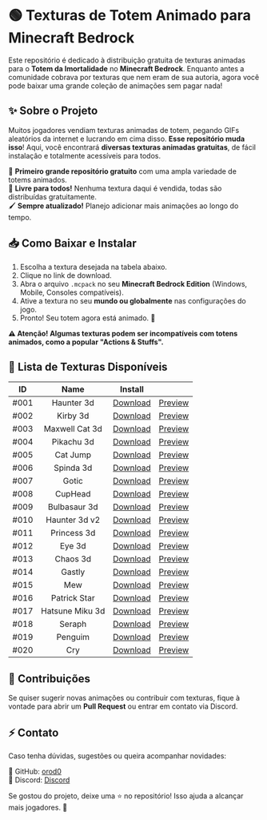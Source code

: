# 🟢 Texturas de Totem Animado para Minecraft Bedrock

Este repositório é dedicado à distribuição gratuita de texturas animadas para o **Totem da Imortalidade** no **Minecraft Bedrock**. Enquanto antes a comunidade cobrava por texturas que nem eram de sua autoria, agora você pode baixar uma grande coleção de animações sem pagar nada!

## ✨ Sobre o Projeto

Muitos jogadores vendiam texturas animadas de totem, pegando GIFs aleatórios da internet e lucrando em cima disso. **Esse repositório muda isso**! Aqui, você encontrará **diversas texturas animadas gratuitas**, de fácil instalação e totalmente acessíveis para todos.

🚀 **Primeiro grande repositório gratuito** com uma ampla variedade de totems animados.  
📜 **Livre para todos!** Nenhuma textura daqui é vendida, todas são distribuídas gratuitamente.  
🖌 **Sempre atualizado!** Planejo adicionar mais animações ao longo do tempo.

## 📥 Como Baixar e Instalar

1. Escolha a textura desejada na tabela abaixo.
2. Clique no link de download.
3. Abra o arquivo `.mcpack` no seu **Minecraft Bedrock Edition** (Windows, Mobile, Consoles compatíveis).
4. Ative a textura no seu **mundo ou globalmente** nas configurações do jogo.
5. Pronto! Seu totem agora está animado. 🎉

**⚠️ Atenção! Algumas texturas podem ser incompatíveis com totens animados, como a popular "Actions & Stuffs".**

## 📝 Lista de Texturas Disponíveis

|     ID     |     Name     |     Install     |          |
|     :---:     |     :---:     |     :---:     |     :---:     |
|     #001     |     Haunter 3d     |     [Download](https://drive.google.com/file/d/1QLl1QwcieTcE8TK-TL9VuYVgoiuzphN4/view?usp=drive_link)     |     [Preview](https://drive.google.com/file/d/1bzfSGMDvbRXeOGQF8NrJdjY5qxCcQDnI/view?usp=sharing)     |
|     #002     |     Kirby 3d     |     [Download](https://drive.google.com/file/d/1--ISg_MYVqZMdCdWf_vAU4Z4vuUM3J7H/view?usp=sharing)     |     [Preview](https://drive.google.com/file/d/19Kd4b5ODAnniiTxRT7mTr2d2UHGRPZKg/view?usp=sharing)     |
|     #003     |    Maxwell Cat 3d    |    [Download](https://drive.google.com/file/d/17CLIE1DI-nCLRHHJ6c08lZCjG2wbBCnU/view?usp=sharing)    |    [Preview](https://drive.google.com/file/d/1OjRduuylH_D8sjw6HG58GV94V1GsAcPG/view?usp=drive_link)    |
|    #004    |    Pikachu 3d    |    [Download](https://drive.google.com/file/d/1KDfThqExg0YyZB9p18iVtsc6mGHWA5hW/view?usp=drive_link)    |    [Preview](https://drive.google.com/file/d/1SpWeDIZJMmv9X8LCxjqupCpQqHDLhZ6v/view?usp=drive_link)    |
|    #005    |   Cat Jump   |   [Download](https://drive.google.com/file/d/1HE-YVeipyCyrHAxqRdVxT_iHSQj8BgAx/view?usp=drive_link)   |   [Preview](https://drive.google.com/file/d/1kTtCRfugCDDScFl2iXhFMBiUSk6YAXIv/view?usp=drive_link)   |
|   #006   |   Spinda 3d   |   [Download](https://drive.google.com/file/d/1OTFyg67cysfcdTxjYWxooXxMPJMW_pum/view?usp=drive_link)   |   [Preview](https://drive.google.com/file/d/1g0GwjxljPcI5vrNDKqE1CNynNvIuxDI6/view?usp=drive_link)   |
|   #007   |   Gotic   |   [Download](https://drive.google.com/file/d/1ByFDYDkIZMZEdWmW7nfLqoXmwtfCOtK5/view?usp=sharing)   |   [Preview](https://drive.google.com/file/d/1NlW2FLG2FrAuoSE4y6a6aZ5LhFx8saUg/view?usp=drive_link)   |
|   #008   |   CupHead   |   [Download](https://drive.google.com/file/d/1kOngRgfFe_VzFHlBNtK_J0tcgmf2xg7s/view?usp=sharing)   |   [Preview](https://drive.google.com/file/d/1jO424sJxEQI-Jc-nE_WLr5PdusdkgrxU/view?usp=drive_link)   |
|   #009   |   Bulbasaur 3d   |   [Download](https://drive.google.com/file/d/1oYqaXWE1aoCMV73y-DDKbxLJcC5-3KLb/view?usp=sharing)   |   [Preview](https://drive.google.com/file/d/13y8ZOI8hUtS90mGtbcltlOvEIYdz5-Co/view?usp=drive_link)   |
|   #010   |   Haunter 3d v2   |   [Download](https://drive.google.com/file/d/1xRI7EIzbvEjJh2-k6JJ8CXxpLAwteFk1/view?usp=sharing)   |   [Preview](https://drive.google.com/file/d/1E5oIjsXid6oK6mXn05Fm2Whkz5MpqzJP/view?usp=drive_link)   |
|   #011   |   Princess 3d   |   [Download](https://drive.google.com/file/d/1qKkdlFmMpfSwX1puGytaswvinhb-A1gO/view?usp=drive_link)   |   [Preview](https://drive.google.com/file/d/17iPD9KAX-Z0Ah1mxS3UhuS9-PLTYiF8I/view?usp=drive_link)   |
|   #012   |   Eye 3d   |   [Download](https://drive.google.com/file/d/1jK70CWvAQVluj74UwBV7YSPL3xLWtgkQ/view?usp=drive_link)   |   [Preview](https://drive.google.com/file/d/15hWwiX38KyIXKApZNy2nOSdQITi451ad/view?usp=drive_link)   |
|   #013   |   Chaos 3d   |   [Download](https://drive.google.com/file/d/1U2kIB-5KWOyq-WYoi8nhO7AI4jSNSf-b/view?usp=drive_link)   |   [Preview](https://drive.google.com/file/d/10L4ctldVjPLvVlLv0IM58oisr5bPJric/view?usp=drive_link)   |
|   #014   |   Gastly   |   [Download](https://drive.google.com/file/d/1Iwn1VXBTjxwcXOoYoPtk8olX-727XMGE/view?usp=drive_link)   |   [Preview](https://drive.google.com/file/d/14wJEutPYs5k5I8AfMu_Ys_x1PL5dSYuz/view?usp=drive_link)   |
|   #015   |   Mew   |   [Download](https://drive.google.com/file/d/1ioXgexcMlI-TrzpZ5Uc_-adoovHtix7j/view?usp=drive_link)   |   [Preview](https://drive.google.com/file/d/1Xh9c7FUPTxw0K9odLai-8O_LMvpwtn-k/view?usp=drive_link)   |
|  #016  |  Patrick Star  |  [Download](https://drive.google.com/file/d/1Qddk8-HbT8wOC2fCcrIjffsmQcdGY2_n/view?usp=drive_link)  |  [Preview](https://drive.google.com/file/d/1lohYbDAkIgzKUDJ8TfVrYaFpjOCBUOi_/view?usp=drive_link)  |
|  #017  |  Hatsune Miku 3d  |  [Download](https://drive.google.com/file/d/1ZgDLVDDOpGT2LP9y_spRXB0zsNNXHAuF/view?usp=drive_link)  |  [Preview](https://drive.google.com/file/d/1Wao2X2rRJE36ZYhXmuf79dkDl_FUehWk/view?usp=drive_link)  |
|  #018  |  Seraph  |  [Download](https://drive.google.com/file/d/1EBEGHhiRrQvIRjhWgylOP79ewjw5AkEf/view?usp=drive_link)  |  [Preview](https://drive.google.com/file/d/1UNV6bs6-wey5cKvlP03wlotMbvX4tsf8/view?usp=drive_link)  |
|  #019  |  Penguim  |  [Download](https://drive.google.com/file/d/1IgQSXng0EBCZFifjzfBBioPqZpYDEzdS/view?usp=drive_link)  |  [Preview](https://drive.google.com/file/d/1rmpzIl7uiad7EextwnfXX38553RF78y1/view?usp=drive_link)  |
| #020 | Cry | [Download](https://drive.google.com/file/d/16mdwJLBlkAs1yLqmiXHyL2D1-0_VuMQy/view?usp=drive_link) | [Preview](https://drive.google.com/file/d/1c-ez1UOWDsnTZneIJ59TdWV8Aq0pcNKe/view?usp=sharing) |


## 🤝 Contribuições
Se quiser sugerir novas animações ou contribuir com texturas, fique à vontade para abrir um **Pull Request** ou entrar em contato via Discord.

## ⚡ Contato
Caso tenha dúvidas, sugestões ou queira acompanhar novidades:

📌 GitHub: [orod0](https://github.com/orod0)  
📌 Discord: [Discord](https://discord.gg/GyGTpYTHp8)  

Se gostou do projeto, deixe uma ⭐ no repositório! Isso ajuda a alcançar mais jogadores. 💚

